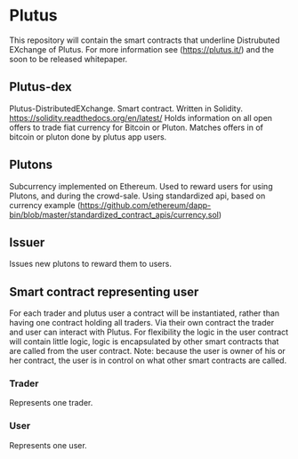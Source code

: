 # Plutus
This repository will contain the smart contracts that underline Distrubuted EXchange of Plutus.
For more information see (https://plutus.it/) and the soon to be released whitepaper.
## Plutus-dex
Plutus-DistributedEXchange. Smart contract. Written in Solidity. https://solidity.readthedocs.org/en/latest/
Holds information on all open offers to trade fiat currency for Bitcoin or Pluton. Matches offers in of bitcoin or pluton done by plutus app users.
## Plutons
Subcurrency implemented on Ethereum. Used to reward users for using Plutons, and during the crowd-sale.
Using standardized api, based on currency example (https://github.com/ethereum/dapp-bin/blob/master/standardized_contract_apis/currency.sol)
## Issuer
Issues new plutons to reward them to users.
## Smart contract representing user
For each trader and plutus user a contract will be instantiated, rather than having one contract holding all traders. Via their own contract the trader and user can interact with Plutus.
For flexibility the logic in the user contract will contain little logic, logic is encapsulated by other smart contracts that are called from the user contract. Note: because the user is owner of his or her contract, the user is in control on what other smart contracts are called.
### Trader
Represents one trader.
### User
Represents one user.
